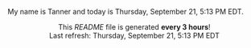 My name is Tanner and today is Thursday, September 21, 5:13 PM EDT.

<p align="center">This <i>README</i> file is generated <b>every 3 hours</b>!</br>Last refresh: Thursday, September 21, 5:13 PM EDT<br /></p>
